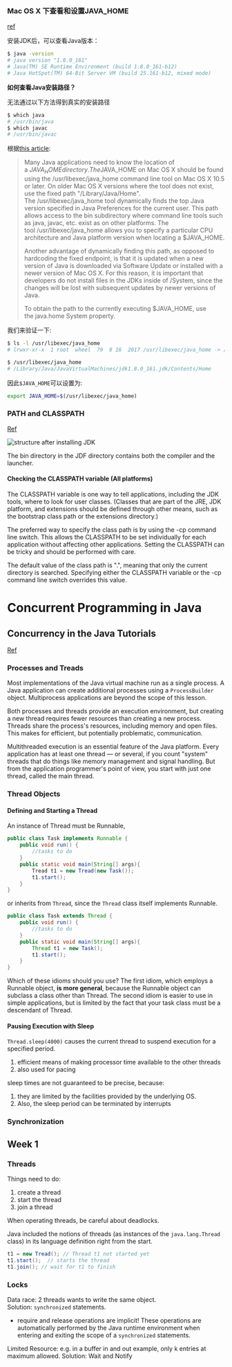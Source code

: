 ### Mac OS X 下查看和设置JAVA_HOME
[ref](https://blog.csdn.net/done58/article/details/51138057)

安装JDK后，可以查看Java版本：
```bash
$ java -version
# java version "1.8.0_161"
# Java(TM) SE Runtime Environment (build 1.8.0_161-b12)
# Java HotSpot(TM) 64-Bit Server VM (build 25.161-b12, mixed mode)
```

**如何查看Java安装路径？**

无法通过以下方法得到真实的安装路径
```bash
$ which java
# /usr/bin/java
$ which javac
# /usr/bin/javac
```

根据[this article](https://developer.apple.com/library/mac/qa/qa1170/_index.html):
> Many Java applications need to know the location of a $JAVA_HOME directory. The $JAVA_HOME on Mac OS X should be found using the /usr/libexec/java_home command line tool on Mac OS X 10.5 or later. On older Mac OS X versions where the tool does not exist, use the fixed path "/Library/Java/Home". The /usr/libexec/java_home tool dynamically finds the top Java version specified in Java Preferences for the current user. This path allows access to the bin subdirectory where command line tools such as java, javac, etc. exist as on other platforms. The tool /usr/libexec/java_home allows you to specify a particular CPU architecture and Java platform version when locating a $JAVA_HOME.
>
> Another advantage of dynamically finding this path, as opposed to hardcoding the fixed endpoint, is that it is updated when a new version of Java is downloaded via Software Update or installed with a newer version of Mac OS X. For this reason, it is important that developers do not install files in the JDKs inside of /System, since the changes will be lost with subsequent updates by newer versions of Java.
>
> To obtain the path to the currently executing $JAVA_HOME, use the java.home System property.

我们来验证一下:
```bash
$ ls -l /usr/libexec/java_home 
# lrwxr-xr-x  1 root  wheel  79  8 16  2017 /usr/libexec/java_home -> /System/Library/Frameworks/JavaVM.framework/Versions/Current/Commands/java_home

$ /usr/libexec/java_home 
# /Library/Java/JavaVirtualMachines/jdk1.8.0_161.jdk/Contents/Home
```

因此`$JAVA_HOME`可以设置为:
```bash
export JAVA_HOME=$(/usr/libexec/java_home)
```

### PATH and CLASSPATH
[Ref](https://docs.oracle.com/javase/tutorial/essential/environment/paths.html)

![structure after installing JDK](https://docs.oracle.com/javase/tutorial/figures/essential/environment-directories.gif)

The bin directory in the JDF directory contains both the compiler and the launcher.

#### Checking the CLASSPATH variable (All platforms)
The CLASSPATH variable is one way to tell applications, including the JDK tools, where to look for user classes. (Classes that are part of the JRE, JDK platform, and extensions should be defined through other means, such as the bootstrap class path or the extensions directory.)

The preferred way to specify the class path is by using the -cp command line switch. This allows the CLASSPATH to be set individually for each application without affecting other applications. Setting the CLASSPATH can be tricky and should be performed with care.

The default value of the class path is ".", meaning that only the current directory is searched. Specifying either the CLASSPATH variable or the -cp command line switch overrides this value.



# Concurrent Programming in Java
## Concurrency in the Java Tutorials
[Ref](https://docs.oracle.com/javase/tutorial/essential/concurrency/index.html)

### Processes and Treads
Most implementations of the Java virtual machine run as a single process. A Java application can create additional processes using a `ProcessBuilder` object. Multiprocess applications are beyond the scope of this lesson.

Both processes and threads provide an execution environment, but creating a new thread requires fewer resources than creating a new process. 
Threads share the process's resources, including memory and open files. This makes for efficient, but potentially problematic, communication.

Multithreaded execution is an essential feature of the Java platform. Every application has at least one thread — or several, if you count "system" threads that do things like memory management and signal handling. But from the application programmer's point of view, you start with just one thread, called the main thread.

### Thread Objects
#### Defining and Starting a Thread
An instance of Thread must be Runnable,
```java
public class Task implements Runnable {
	public void run() {
		//tasks to do
	}
	public static void main(String[] args){
		Tread t1 = new Tread(new Task());
		t1.start();
	}
}
```
or inherits from `Thread`, since the `Thread` class itself implements Runnable.
```java
public class Task extends Thread {
	public void run() {
		//tasks to do
	}
	public static void main(String[] args){
		Thread t1 = new Task();
		t1.start();
	}
}
```
Which of these idioms should you use? 
The first idiom, which employs a Runnable object, **is more general**, because the Runnable object can subclass a class other than Thread. The second idiom is easier to use in simple applications, but is limited by the fact that your task class must be a descendant of Thread. 

#### Pausing Execution with Sleep
`Thread.sleep(4000)` causes the current thread to suspend execution for a specified period. 
1. efficient means of making processor time available to the other threads
2. also used for pacing

sleep times are not guaranteed to be precise, because: 
1. they are limited by the facilities provided by the underlying OS. 
2. Also, the sleep period can be terminated by interrupts


### Synchronization



## Week 1
### Threads
Things need to do:
1. create a thread
2. start the thread
3. join a thread

When operating threads, be careful about deadlocks.

Java included the notions of threads (as instances of the `java.lang.Thread` class) in its language definition right from the start. 

```java
t1 = new Tread(); // Thread t1 not started yet
t1.start();  // starts the thread
t1.join(); // wait for t1 to finish
```

### Locks
Data race: 2 threads wants to write the same object.  
Solution: `synchronized` statements.
-  require and release operations are implicit!
These operations are automatically performed by the Java runtime environment when entering and exiting the scope of a `synchronized` statements.

Limited Resource: e.g. in a buffer in and out example, only k entries at maximum allowed.
Solution: Wait and Notify




